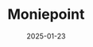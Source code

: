 ---  
layout: startup_page  
title: "Moniepoint"  
id: "moniepoint.com"  
permalink: "/moniepointmoniepoint.com01232025/"  
website: "https://www.moniepoint.com/"  
funding_round: "Strategic Investment"  
funding_amount: ""  
investors: "Visa, Development Partners International, Google’s Africa Investment Fund, Verod Capital, Lightrock, QED Investors, Novastar Ventures, British International Investment (BII), FMO (the Dutch entrepreneurial development bank), Global Ventures, Endeavor Catalyst"  
about: "Moniepoint is a leading business payments and banking services platform in Nigeria, offering an integrated suite of services including digital payments, bank accounts, credit, and management tools to small and medium-sized businesses (SMEs). It processes over 1 billion transactions monthly, aiming to digitize operations and drive financial inclusion across Africa."  
markets: "Fintech, Banking, Credit, Finance, Payments"  
hq: "Lagos, Lagos State, Nigeria"  
founded_year: "2015"  
linkedin: "https://www.linkedin.com/company/moniepoint-inc"  
twitter: "https://twitter.com/moniepoint"  
instagram: ""  
facebook: "https://www.facebook.com/Moniepointng"  
crunchbase: "https://www.crunchbase.com/organization/moniepoint"  
pitchbook: ""  

date_display: "23-Jan-2025"  
date: "2025-01-23"

# SEO Optimization  
meta_title: "Moniepoint - Strategic Investment"  
meta_description: "Moniepoint, Moniepoint is a leading business payments and banking services platform in Nigeria, offering an integrated suite of services including digital payment..."  
meta_keywords: "Moniepoint, Fintech, Banking, Credit, Finance, Payments, Strategic Investment funding"  
canonical_url: "https://startup.projectstartups.com/moniepointmoniepoint.com01232025/"  
---